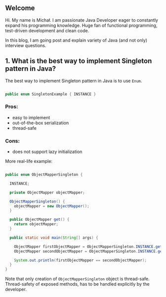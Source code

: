 ## Welcome

Hi. My name is Michał. I am passionate Java Developer eager to constantly expand his programming knowledge. Huge fan of functional programming, test-driven development and clean code.

In this blog, I am going post and explain variety of Java (and not only) interview questions.

## 1. What is the best way to implement Singleton pattern in Java?

The best way to implement Singleton pattern in Java is to use `Enum`. 

```java

public enum SingletonExample { INSTANCE }

```

### Pros:
* easy to implement
* out-of-the-box serialization
* thread-safe

### Cons:
* does not support lazy initialization

More real-life example:

```java

public enum ObjectMapperSingleton {

  INSTANCE;

  private ObjectMapper objectMapper;

  ObjectMapperSingleton() {
    objectMapper = new ObjectMapper();
  }

  public ObjectMapper get() {
    return objectMapper;
  }

  public static void main(String[] args) {

    ObjectMapper firstObjectMapper = ObjectMapperSingleton.INSTANCE.get();
    ObjectMapper secondObjectMapper = ObjectMapperSingleton.INSTANCE.get();

    System.out.println(firstObjectMapper == secondObjectMapper);
  }
}

```

Note that only creation of `ObjectMapperSingleton` object is thread-safe. Thread-safety of exposed methods, has to 
be handled explicitly by the developer. 
